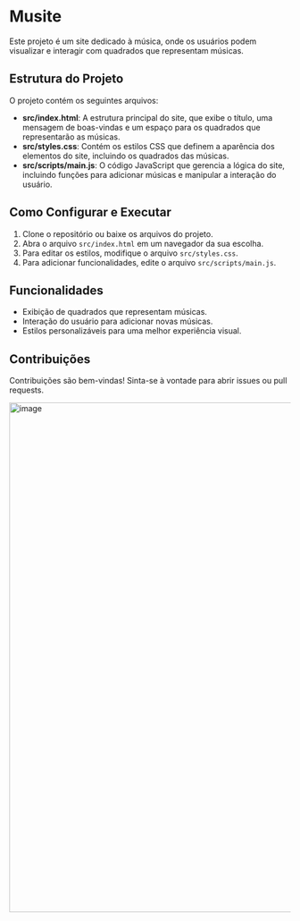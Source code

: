 # Musite

Este projeto é um site dedicado à música, onde os usuários podem visualizar e interagir com quadrados que representam músicas.

## Estrutura do Projeto

O projeto contém os seguintes arquivos:

- **src/index.html**: A estrutura principal do site, que exibe o título, uma mensagem de boas-vindas e um espaço para os quadrados que representarão as músicas.
- **src/styles.css**: Contém os estilos CSS que definem a aparência dos elementos do site, incluindo os quadrados das músicas.
- **src/scripts/main.js**: O código JavaScript que gerencia a lógica do site, incluindo funções para adicionar músicas e manipular a interação do usuário.

## Como Configurar e Executar

1. Clone o repositório ou baixe os arquivos do projeto.
2. Abra o arquivo `src/index.html` em um navegador da sua escolha.
3. Para editar os estilos, modifique o arquivo `src/styles.css`.
4. Para adicionar funcionalidades, edite o arquivo `src/scripts/main.js`.

## Funcionalidades

- Exibição de quadrados que representam músicas.
- Interação do usuário para adicionar novas músicas.
- Estilos personalizáveis para uma melhor experiência visual.

## Contribuições

Contribuições são bem-vindas! Sinta-se à vontade para abrir issues ou pull requests.

<img width="1896" height="912" alt="image" src="https://github.com/user-attachments/assets/53ad3e4f-5759-4864-9144-b80739ac4c8a" />
